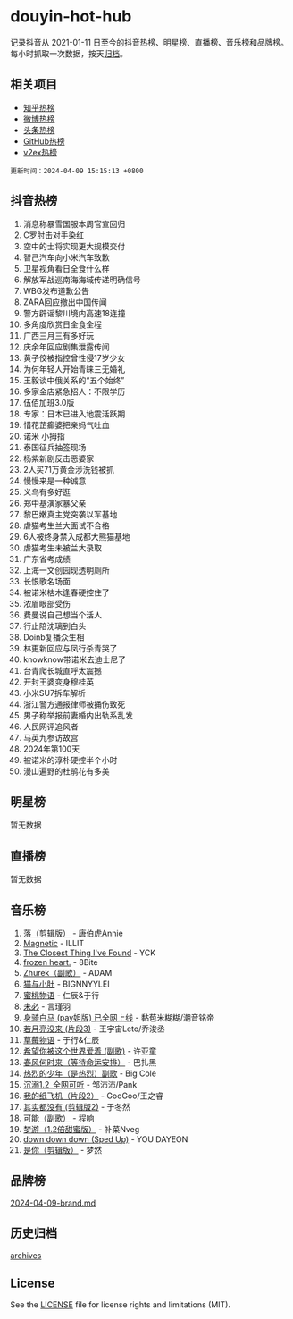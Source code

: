 # douyin-hot-hub

记录抖音从 2021-01-11 日至今的抖音热榜、明星榜、直播榜、音乐榜和品牌榜。每小时抓取一次数据，按天[归档](archives)。

## 相关项目

- [知乎热榜](https://github.com/lonnyzhang423/zhihu-hot-hub)
- [微博热榜](https://github.com/lonnyzhang423/weibo-hot-hub)
- [头条热榜](https://github.com/lonnyzhang423/toutiao-hot-hub)
- [GitHub热榜](https://github.com/lonnyzhang423/github-hot-hub)
- [v2ex热榜](https://github.com/lonnyzhang423/v2ex-hot-hub)


`更新时间：2024-04-09 15:15:13 +0800`

## 抖音热榜

1. 消息称暴雪国服本周官宣回归
1. C罗肘击对手染红
1. 空中的士将实现更大规模交付
1. 智己汽车向小米汽车致歉
1. 卫星视角看日全食什么样
1. 解放军战巡南海海域传递明确信号
1. WBG发布道歉公告
1. ZARA回应撤出中国传闻
1. 警方辟谣黎川境内高速18连撞
1. 多角度欣赏日全食全程
1. 广西三月三有多好玩
1. 庆余年回应剧集泄露传闻
1. 黄子佼被指控曾性侵17岁少女
1. 为何年轻人开始青睐三无婚礼
1. 王毅谈中俄关系的“五个始终”
1. 多家金店紧急招人：不限学历
1. 伍佰加班3.0版
1. 专家：日本已进入地震活跃期
1. 惜花芷癫婆把亲妈气吐血
1. 诺米 小拇指
1. 泰国征兵抽签现场
1. 杨紫新剧反击恶婆家
1. 2人买71万黄金涉洗钱被抓
1. 慢慢来是一种诚意
1. 义乌有多好逛
1. 郑中基演家暴父亲
1. 黎巴嫩真主党突袭以军基地
1. 虐猫考生兰大面试不合格
1. 6人被终身禁入成都大熊猫基地
1. 虐猫考生未被兰大录取
1. 广东省考成绩
1. 上海一文创园现透明厕所
1. 长恨歌名场面
1. 被诺米枯木逢春硬控住了
1. 浓眉眼部受伤
1. 费曼说自己想当个活人
1. 行止陪沈璃到白头
1. Doinb复播众生相
1. 林更新回应与凤行杀青哭了
1. knowknow带诺米去迪士尼了
1. 台青爬长城直呼太震撼
1. 开封王婆变身穆桂英
1. 小米SU7拆车解析
1. 浙江警方通报律师被捅伤致死
1. 男子称举报前妻婚内出轨系乱发
1. 人民网评追风者
1. 马英九参访故宫
1. 2024年第100天
1. 被诺米的淳朴硬控半个小时
1. 漫山遍野的杜鹃花有多美

## 明星榜

暂无数据

## 直播榜

暂无数据

## 音乐榜

1. [落（剪辑版）](https://sf5-hl-cdn-tos.douyinstatic.com/obj/tos-cn-ve-2774/o0h6HvN1BBbli9LtU3i5fQIleBQMF5Cg4TZmmC) - 唐伯虎Annie
1. [Magnetic](https://sf6-cdn-tos.douyinstatic.com/obj/tos-cn-ve-2774/oAQCYdBNZfLACGDmVFAsfAtpy32tqErgQ3XgBN) - ILLIT
1. [The Closest Thing I've Found](https://sf5-hl-cdn-tos.douyinstatic.com/obj/tos-cn-ve-2774/514ab5d9146f4d2ca454b7adff8e5e4d) - YCK
1. [frozen heart.](https://sf5-hl-cdn-tos.douyinstatic.com/obj/tos-cn-ve-2774/oIIWJfyjIACZA9zQMtnJ6hQQhFC4vhCupoRBsO) - 8Bite
1. [Zhurek（副歌）](https://sf5-hl-cdn-tos.douyinstatic.com/obj/tos-cn-ve-2774/ooQm8FBZQDlf0btEYgVpCcSCQfrdJGBEKZYBGS) - ADAM
1. [猫与小肚](https://sf27-cdn-tos.douyinstatic.com/obj/tos-cn-ve-2774/osZeoClMECgK8DYl6VebABgbchEtPYQjZEnRtd) - BIGNNYYLEI
1. [蜜桃物语](https://sf5-hl-cdn-tos.douyinstatic.com/obj/tos-cn-ve-2774/oIhOSCZtIACtYU4XQkngiW9kCBfVD1Fz9IYeqL) - 仁辰&于行
1. [未必](https://sf6-cdn-tos.douyinstatic.com/obj/tos-cn-ve-2774/ogntQMFnKQDZUgTCYuJgfLEtleYZZFxBQqhhFB) - 言瑾羽
1. [身骑白马 (pay姐版) 已全网上线](https://sf5-hl-cdn-tos.douyinstatic.com/obj/tos-cn-ve-2774/oQLO5ZgLsFkaDhdIIveF2zUCgfweY0gWaH4AQG) - 黏苞米糊糊/潮音铭帝
1. [若月亮没来 (片段3)](https://sf5-hl-cdn-tos.douyinstatic.com/obj/tos-cn-ve-2774/okfyEUsGW1B1ovJi5JiN9IjvAT2lMwA054GoEB) - 王宇宙Leto/乔浚丞
1. [草莓物语](https://sf5-hl-cdn-tos.douyinstatic.com/obj/tos-cn-ve-2774/okynhJ7jEAIIZBfsLgYMEI8QC3WbQNN66RKzhT) - 于行&仁辰
1. [希望你被这个世界爱着 (副歌)](https://sf5-hl-cdn-tos.douyinstatic.com/obj/tos-cn-ve-2774/oUHCmWQfZlE3QQBKBeD8rCFLpJzPgCpImhsxMt) - 许亚童
1. [春风何时来（等待命运安排）](https://sf5-hl-cdn-tos.douyinstatic.com/obj/tos-cn-ve-2774/oICBNbD3gelMfB4WgiD1KI2jQtXZE2FgHLwtsl) - 巴扎黑
1. [热烈的少年（是热烈）副歌](https://sf5-hl-cdn-tos.douyinstatic.com/obj/tos-cn-ve-2774/owVNI0CLDAUMtSz6TEYvfFBFL4UDFFhLfgK8fa) - Big Cole
1. [沉溺1.2_全网可听](https://sf5-hl-cdn-tos.douyinstatic.com/obj/tos-cn-ve-2774/ok2QoiBqsWAX9McZmWiI9gAB0EzwD4Xj6yfmtH) - 邹沛沛/Pank
1. [我的纸飞机（片段2）](https://sf5-hl-cdn-tos.douyinstatic.com/obj/tos-cn-ve-2774/oM2ZrKcg2CD5AeRB2gkeXOFB1IxAGJdZPazYHf) - GooGoo/王之睿
1. [其实都没有 (剪辑版2)](https://sf5-hl-cdn-tos.douyinstatic.com/obj/tos-cn-ve-2774/oEBNQenHZtBhxYjGgUDQk0BCHTigQafgFlbQ7k) - 于冬然
1. [可能（副歌）](https://sf6-cdn-tos.douyinstatic.com/obj/tos-cn-ve-2774/cde1731888894259b333569393c2fb51) - 程响
1. [梦游（1.2倍甜蜜版）](https://sf5-hl-cdn-tos.douyinstatic.com/obj/tos-cn-ve-2774/o4gyAUm8hwufoEABmwVIiQtHsFuGzAEEWtNMzo) - 补菜Nveg
1. [down down down (Sped Up)](https://sf5-hl-cdn-tos.douyinstatic.com/obj/tos-cn-ve-2774/ow80iABiXIO9DsFwK6WeZKMaJRi3BPJAotDy8m) - YOU DAYEON
1. [是你（剪辑版）](https://sf3-cdn-tos.douyinstatic.com/obj/tos-cn-ve-2774/46019dae783c4c969944217fe1cfafc4) - 梦然

## 品牌榜

[2024-04-09-brand.md](archives/2024-04-09-brand.md)

## 历史归档

[archives](archives)

## License

See the [LICENSE](LICENSE) file for license rights and limitations (MIT).
